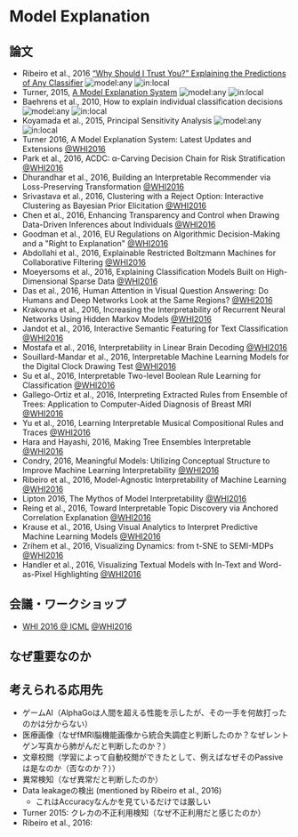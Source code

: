 # Model Explanation

## 論文

- Ribeiro et al., 2016 [“Why Should I Trust You?” Explaining the Predictions of Any Classifier](Ribeiro+2016.md) ![model:any](https://img.shields.io/badge/model-any-blue.svg) ![in:local](https://img.shields.io/badge/in-local-brightgreen.svg)
- Turner, 2015, [A Model Explanation System](Turner2015.md) ![model:any](https://img.shields.io/badge/model-any-blue.svg) ![in:local](https://img.shields.io/badge/in-local-brightgreen.svg)
- Baehrens et al., 2010, How to explain individual classification decisions ![model:any](https://img.shields.io/badge/model-any-blue.svg) ![in:local](https://img.shields.io/badge/in-local-brightgreen.svg)
- Koyamada et al., 2015, Principal Sensitivity Analysis ![model:any](https://img.shields.io/badge/model-any-blue.svg) ![in:local](https://img.shields.io/badge/in-global-red.svg)
- Turner 2016, A Model Explanation System: Latest Updates and Extensions [@WHI2016](https://img.shields.io/badge/%40-WHI2016-orange.svg)
- Park et al., 2016, ACDC: α-Carving Decision Chain for Risk Stratification [@WHI2016](https://img.shields.io/badge/%40-WHI2016-orange.svg)
- Dhurandhar et al., 2016, Building an Interpretable Recommender via Loss-Preserving Transformation [@WHI2016](https://img.shields.io/badge/%40-WHI2016-orange.svg)
- Srivastava et al., 2016, Clustering with a Reject Option: Interactive Clustering as Bayesian Prior Elicitation [@WHI2016](https://img.shields.io/badge/%40-WHI2016-orange.svg)
- Chen et al., 2016, Enhancing Transparency and Control when Drawing Data-Driven Inferences about Individuals [@WHI2016](https://img.shields.io/badge/%40-WHI2016-orange.svg)
- Goodman et al., 2016, EU Regulations on Algorithmic Decision-Making and a "Right to Explanation" [@WHI2016](https://img.shields.io/badge/%40-WHI2016-orange.svg)
- Abdollahi et al., 2016, Explainable Restricted Boltzmann Machines for Collaborative Filtering [@WHI2016](https://img.shields.io/badge/%40-WHI2016-orange.svg)
- Moeyersoms et al., 2016, Explaining Classification Models Built on High-Dimensional Sparse Data [@WHI2016](https://img.shields.io/badge/%40-WHI2016-orange.svg)
- Das et al., 2016, Human Attention in Visual Question Answering: Do Humans and Deep Networks Look at the Same Regions? [@WHI2016](https://img.shields.io/badge/%40-WHI2016-orange.svg)
- Krakovna et al., 2016, Increasing the Interpretability of Recurrent Neural Networks Using Hidden Markov Models [@WHI2016](https://img.shields.io/badge/%40-WHI2016-orange.svg)
- Jandot et al., 2016, Interactive Semantic Featuring for Text Classification [@WHI2016](https://img.shields.io/badge/%40-WHI2016-orange.svg)
- Mostafa et al., 2016, Interpretability in Linear Brain Decoding [@WHI2016](https://img.shields.io/badge/%40-WHI2016-orange.svg)
- Souillard-Mandar et al., 2016, Interpretable Machine Learning Models for the Digital Clock Drawing Test [@WHI2016](https://img.shields.io/badge/%40-WHI2016-orange.svg)
- Su et al., 2016, Interpretable Two-level Boolean Rule Learning for Classification [@WHI2016](https://img.shields.io/badge/%40-WHI2016-orange.svg)
- Gallego-Ortiz et al., 2016, Interpreting Extracted Rules from Ensemble of Trees: Application to Computer-Aided Diagnosis of Breast MRI [@WHI2016](https://img.shields.io/badge/%40-WHI2016-orange.svg)
- Yu et al., 2016, Learning Interpretable Musical Compositional Rules and Traces [@WHI2016](https://img.shields.io/badge/%40-WHI2016-orange.svg)
- Hara and Hayashi, 2016, Making Tree Ensembles Interpretable [@WHI2016](https://img.shields.io/badge/%40-WHI2016-orange.svg)
- Condry, 2016, Meaningful Models: Utilizing Conceptual Structure to Improve Machine Learning Interpretability [@WHI2016](https://img.shields.io/badge/%40-WHI2016-orange.svg)
- Ribeiro et al., 2016, Model-Agnostic Interpretability of Machine Learning [@WHI2016](https://img.shields.io/badge/%40-WHI2016-orange.svg)
- Lipton 2016, The Mythos of Model Interpretability [@WHI2016](https://img.shields.io/badge/%40-WHI2016-orange.svg)
- Reing et al., 2016, Toward Interpretable Topic Discovery via Anchored Correlation Explanation [@WHI2016](https://img.shields.io/badge/%40-WHI2016-orange.svg)
- Krause et al., 2016, Using Visual Analytics to Interpret Predictive Machine Learning Models [@WHI2016](https://img.shields.io/badge/%40-WHI2016-orange.svg)
- Zrihem et al., 2016, Visualizing Dynamics: from t-SNE to SEMI-MDPs [@WHI2016](https://img.shields.io/badge/%40-WHI2016-orange.svg)
- Handler et al., 2016, Visualizing Textual Models with In-Text and Word-as-Pixel Highlighting [@WHI2016](https://img.shields.io/badge/%40-WHI2016-orange.svg)

## 会議・ワークショップ
- [WHI 2016 @ ICML](https://sites.google.com/site/2016whi/) [@WHI2016](https://img.shields.io/badge/%40-WHI2016-orange.svg)

## なぜ重要なのか

## 考えられる応用先
- ゲームAI（AlphaGoは人間を超える性能を示したが、その一手を何故打ったのかは分からない）
- 医療画像（なぜfMRI脳機能画像から統合失調症と判断したのか？なぜレントゲン写真から肺がんだと判断したのか？）
- 文章校閲（学習によって自動校閲ができたとして、例えばなぜそのPassiveは是なのか（否なのか？））
- 異常検知（なぜ異常だと判断したのか）
- Data leakageの検出 (mentioned by Ribeiro et al., 2016)
  - これはAccuracyなんかを見ているだけでは厳しい
- Turner 2015: クレカの不正利用検知（なぜ不正利用だと感じたのか）
- Ribeiro et al., 2016:
